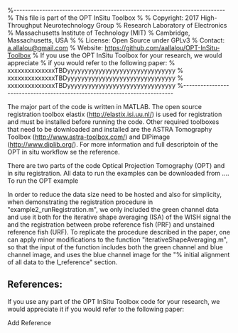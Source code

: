 %--------------------------------------------------------------------------
% This file is part of the OPT InSitu Toolbox
%
% Copyright: 2017   High-Throughput Neurotechnology Group 
%                   Research Laboratory of Electronics
%                   Massachusetts Institute of Technology (MIT)
%                   Cambridge, Massachusetts, USA
%
% License: Open Source under GPLv3
% Contact: a.allalou@gmail.com
% Website: https://github.com/aallalou/OPT-InSitu-Toolbox
% If you use the OPT InSitu Toolbox for your research, we would appreciate 
% if you would refer to the following paper:
% xxxxxxxxxxxxxxTBDyyyyyyyyyyyyyyyyyyyyyyyyyyyyyyy
% xxxxxxxxxxxxxxTBDyyyyyyyyyyyyyyyyyyyyyyyyyyyyyyy
% xxxxxxxxxxxxxxTBDyyyyyyyyyyyyyyyyyyyyyyyyyyyyyyy
%--------------------------------------------------------------------------

The major part of the code is written in MATLAB. The open source registration
toolbox elastix (http://elastix.isi.uu.nl/) is used for registration and 
must be installed before running the code. Other required toolboxes that 
need to be downloaded and installed are the ASTRA Tomography Toolbox 
(http://www.astra-toolbox.com/) and DIPimage (http://www.diplib.org/). For 
more information and full descriptoin of the OPT in situ workflow se the 
reference. 

There are two parts of the code Optical Projection Tomography (OPT) and 
in situ registration. All data to run the examples can be downloaded from 
....
To run the OPT example 

In order to reduce the data size need to be hosted and also for simplicity, 
when demonstrating the registration procedure in "example2_runRegistration.m",
 we only included the green channel data and use it both for the 
iterative shape averaging (ISA) of the WISH signal the and the registration
 between probe reference fish (PRF) and unstained reference fish (URF). 
To replicate the procedure described in the paper, one can apply minor 
modifications to the function "iterativeShapeAveraging.m", so that the input
 of the function includes both the green channel and blue channel image, 
and uses the blue channel image for the "% initial alignment of all data to
 the I_reference" section.


References:
------------

If you use any part of the OPT InSitu Toolbox code for your research, we 
would appreciate it if you would refer to the following paper:

Add Reference